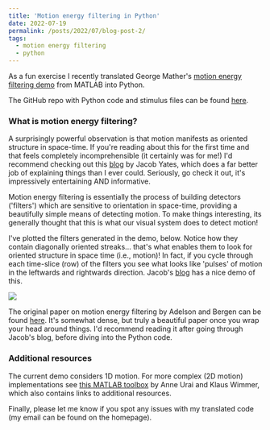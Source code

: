 ```yaml
---
title: 'Motion energy filtering in Python'
date: 2022-07-19
permalink: /posts/2022/07/blog-post-2/
tags:
  - motion energy filtering
  - python
---
```


As a fun exercise I recently translated George Mather's [motion energy filtering demo](http://www.georgemather.com/Model.html) from MATLAB into Python. 

The GitHub repo with Python code and stimulus files can be found [here](https://github.com/bootstrapbill/motion-energy-python-translation). 

### What is motion energy filtering?
A surprisingly powerful observation is that motion manifests as oriented structure in space-time. If you're reading about this for the first time and that feels completely incomprehensible (it certainly was for me!) I'd recommend checking out this [blog](https://jake.vision/blog/motion-illusions/) by Jacob Yates, which does a far better job of explaining things than I ever could. Seriously, go check it out, it's impressively entertaining AND informative.

Motion energy filtering is essentially the process of building detectors ('filters') which are sensitive to orientation in space-time, providing a beautifully simple means of detecting motion. To make things interesting, its generally thought that this is what our visual system does to detect motion!

I've plotted the filters generated in the demo, below. Notice how they contain diagonally oriented streaks... that's what enables them to look for oriented structure in space time (i.e., motion)! In fact, if you cycle through each time-slice (row) of the filters you see what looks like 'pulses' of motion in the leftwards and rightwards direction. Jacob's [blog](https://jake.vision/blog/motion-illusions/) has a nice demo of this.

![](../../../../images/motion_energy_filters.jpg)

The original paper on motion energy filtering by Adelson and Bergen can be found [here](https://opg.optica.org/josaa/fulltext.cfm?uri=josaa-2-2-284&id=1945). It's somewhat dense, but truly a beautiful paper once you wrap your head around things. I'd recommend reading it after going through Jacob's blog, before diving into the Python code.

### Additional resources

The current demo considers 1D motion. For more complex (2D motion) implementations see [this MATLAB toolbox](https://github.com/anne-urai/motion_energy_filtering) by Anne Urai and Klaus Wimmer, which also contains links to additional resources. 

Finally, please let me know if you spot any issues with my translated code (my email can be found on the homepage).  